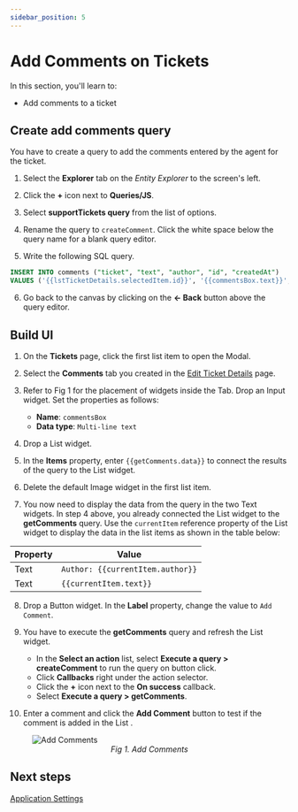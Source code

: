 ```yaml
---
sidebar_position: 5
---
```


# Add Comments on Tickets

In this section, you'll learn to:
* Add comments to a ticket

## Create add comments query

You have to create a query to add the comments entered by the agent for the ticket.

1. Select the **Explorer** tab on the *Entity Explorer* to the screen's left. 

2. Click the **+** icon next to **Queries/JS**. 

3. Select **supportTickets query** from the list of options. 

4. Rename the query to `createComment`. Click the white space below the query name for a blank query editor.  

5. Write the following SQL query.
  ```sql
  INSERT INTO comments ("ticket", "text", "author", "id", "createdAt")
  VALUES ('{{lstTicketDetails.selectedItem.id}}', '{{commentsBox.text}}', '{{appsmith.user.email}}', '{{Math.random().toString(36).substring(7)}}', '{{moment().format('YYYY-MM-DD hh:mm:ss')}}');
  ```
  
6. Go back to the canvas by clicking on the **← Back** button above the query editor.

## Build UI

1. On the **Tickets** page, click the first list item to open the Modal.

2. Select the **Comments** tab you created in the [Edit Ticket Details](/getting-started/tutorials/customer-support-tool/edit-ticket-details#build-ui) page.

3. Refer to Fig 1 for the placement of widgets inside the Tab. Drop an Input widget. Set the properties as follows:
    - **Name**: `commentsBox` <br/>
    - **Data type**: `Multi-line text`

4. Drop a List widget. 

5. In the **Items** property, enter `{{getComments.data}}` to connect the results of the query to the List widget.

6. Delete the default Image widget in the first list item. 

7. You now need to display the data from the query in the two Text widgets. In step 4 above, you already connected the List widget to the **getComments** query. Use the `currentItem` reference property of the List widget to display the data in the list items as shown in the table below: 

  | Property                   |Value                                              |
  | -------------------------- | ------------------------------------------------- | 
  | Text   | `Author: {{currentItem.author}}` |
  | Text   | `{{currentItem.text}}` |

8. Drop a Button widget. In the **Label** property, change the value to `Add Comment`.

9. You have to execute the **getComments** query and refresh the List widget.
    - In the **Select an action** list, select **Execute a query > createComment** to run the query on button click. 
    - Click **Callbacks** right under the action selector.  
    - Click the **+** icon next to the **On success** callback. 
    - Select **Execute a query > getComments**. 

4. Enter a comment and click the **Add Comment** button to test if the comment is added in the List .

<figure>
  <img src="/img/add-comments.png" style= {{width:"800px", height:"auto"}} alt="Add Comments"/>
  <figcaption align = "center"><i>Fig 1. Add Comments</i></figcaption>
</figure>

## Next steps
[Application Settings](/getting-started/tutorials/customer-support-tool/application-settings)